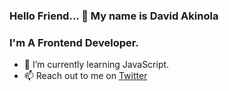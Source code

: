 ### Hello Friend... 👋 My name is David Akinola


### I'm A Frontend Developer.


- 🌱 I’m currently learning JavaScript.
- 📫 Reach out to me on <a href="https://twitter.com/webForDave?t=JRbX-XK6vMDLcavDgg&s=09">Twitter</a>
